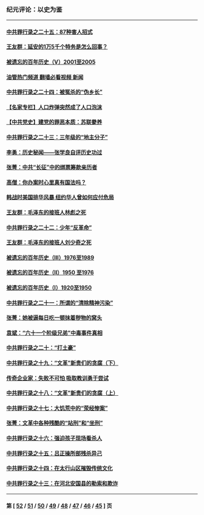 ### 纪元评论：以史为鉴
---
#### [中共罪行录之二十五：87种害人招式](../../pages/nsc1028/n13018945.md?06140330) 
#### [王友群：延安的1万5千个特务是怎么回事？](../../pages/nsc1028/n13016395.md?06140330) 
#### [被遗忘的百年历史（V）2001至2005](../../pages/nsc1028/n13001609.md?06140330) 
#### [油管热门频道 翻墙必看视频 新闻](ok?06140330)
#### [中共罪行录之二十四：被冤杀的“伪乡长”](../../pages/nsc1028/n13015342.md?06140330) 
#### [【名家专栏】人口炸弹突然成了人口泡沫](../../pages/nsc1028/n13012901.md?06140330) 
#### [【中共党史】建党的罪恶本质：苏联豢养](../../pages/nsc1028/n13011888.md?06140330) 
#### [中共罪行录之二十三：三年级的“地主分子”](../../pages/nsc1028/n13009729.md?06140330) 
#### [李勇：历史秘闻——张学良自评历史功过](../../pages/nsc1028/n13004467.md?06140330) 
#### [张菁：中共“长征”中的绑票筹款亲历者](../../pages/nsc1028/n13003575.md?06140330) 
#### [高僧：你办案时心里真有国法吗？](../../pages/nsc1028/n13002424.md?06140330) 
#### [韩战时美国排华风暴 纽约华人曾如何应付危局](../../pages/nsc1028/n13002345.md?06140330) 
#### [王友群：毛泽东的接班人林彪之死](../../pages/nsc1028/n12997401.md?06140330) 
#### [中共罪行录之二十二：少年“反革命”](../../pages/nsc1028/n12998426.md?06140330) 
#### [王友群：毛泽东的接班人刘少奇之死](../../pages/nsc1028/n12991772.md?06140330) 
#### [被遗忘的百年历史（III）1976至1989](../../pages/nsc1028/n12991962.md?06140330) 
#### [被遗忘的百年历史（II）1950 至1976](../../pages/nsc1028/n12989161.md?06140330) 
#### [被遗忘的百年历史（I）1920至1950](../../pages/nsc1028/n12986411.md?06140330) 
#### [中共罪行录之二十一：所谓的“清除精神污染”](../../pages/nsc1028/n12987500.md?06140330) 
#### [张菁：她被逼每日吃一顿抹着秽物的窝头](../../pages/nsc1028/n12986487.md?06140330) 
#### [袁斌：“六十一个阶级兄弟”中毒事件真相](../../pages/nsc1028/n12984234.md?06140330) 
#### [中共罪行录之二十：“打土豪”](../../pages/nsc1028/n12978961.md?06140330) 
#### [中共罪行录之十九：“文革”新贵们的贪腐（下）](../../pages/nsc1028/n12976431.md?06140330) 
#### [传奇企业家：失败不可怕 吸取教训勇于尝试](../../pages/nsc1028/n12974507.md?06140330) 
#### [中共罪行录之十八：“文革”新贵们的贪腐（上）](../../pages/nsc1028/n12974074.md?06140330) 
#### [中共罪行录之十七：大饥荒中的“荥经惨案”](../../pages/nsc1028/n12971424.md?06140330) 
#### [张菁：文革中各种残酷的“站刑”和“坐刑”](../../pages/nsc1028/n12970477.md?06140330) 
#### [中共罪行录之十六：强迫孩子现场看杀人](../../pages/nsc1028/n12967431.md?06140330) 
#### [中共罪行录之十五：吕正操所部残杀异己](../../pages/nsc1028/n12965097.md?06140330) 
#### [中共罪行录之十四：在太行山区摧毁传统文化](../../pages/nsc1028/n12962619.md?06140330) 
#### [中共罪行录之十三：在河北安国县的勒索和欺诈](../../pages/nsc1028/n12959911.md?06140330) 

---
#### 第 [ [52](./52.md?06140330) / [51](./51.md?06140330) / [50](./50.md?06140330) / [49](./49.md?06140330) / [48](./48.md?06140330) / [47](./47.md?06140330) / [46](./46.md?06140330) / [45](./45.md?06140330) ] 页
